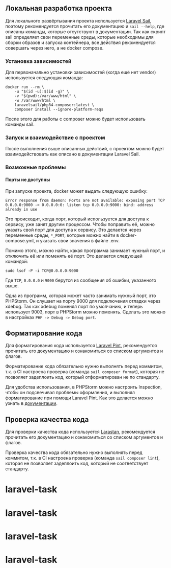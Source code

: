 ## Локальная разработка проекта

Для локального развёртывания проекта используется
[Laravel Sail](https://laravel.com/docs/10.x/sail), поэтому рекомендуется
прочитать его документацию и `sail --help`, где описаны команды, которые
отсутствуют в документации. Так как скрипт sail определяет свои переменные
среды, которые необходимы для сборки образов и запуска контейнера, все
действия рекомендуется совершать через него, а не docker compose.

### Установка зависимостей

Для первоначально установки зависимостей (когда ещё нет vendor) используется
следующая команда:

```shell
docker run --rm \
    -u "$(id -u):$(id -g)" \
    -v "$(pwd):/var/www/html" \
    -w /var/www/html \
    laravelsail/php84-composer:latest \
    composer install --ignore-platform-reqs
```

После этого для работы с composer можно будет использовать команды sail.

### Запуск и взаимодействие с проектом

После выполнения выше описанных действий, с проектом можно будет
взаимодействовать как описано в документации Laravel Sail.

### Возможные проблемы

#### Порты не доступны

При запуске проекта, docker может выдать следующую ошибку:

```shell
Error response from daemon: Ports are not available: exposing port TCP 0.0.0.0:9000 -> 0.0.0.0:0: listen tcp 0.0.0.0:9000: bind: address already in use
```

Это происходит, когда порт, который используется для доступа к сервису, уже
занят другим процессом. Чтобы поправить её, можно указать свой порт для доступа
к сервису. Это делается через переменные среды, `*_PORT`, которые можно
найти в docker-compose.yml, и указать свои значения в файле .env.

Помимо этого, можно найти, какая программа занимает нужный порт, и отключить
её или поменять её порт. Это делается следующей командой:

```shell
sudo lsof -P -i TCP@0.0.0.0:9000
```

Где `TCP`, `0.0.0.0` и `9000` берутся из сообщения об ошибки, указанного выше.

Одна из программ, которая может часто занимать нужный порт, это PHPStorm.
Он слушает на порту 9000 для подключения отладки через xdebug. Так как
xdebug поменял порт по умолчанию, и теперь использует 9003, порт в PHPStorm
можно поменять. Сделать это можно в настройках `PHP -> Debug -> Debug port`.

## Форматирование кода

Для форматирования кода используется
[Laravel Pint](https://laravel.com/docs/11.x/pint), рекомендуется прочитать его
документацию и ознакомиться со списком аргументов и флагов.

Форматирование кода обязательно нужно выполнять перед коммитом, т.к. в CI
настроена проверка (команда `sail composer format`), которая не
позволяет задеплоить код, который отформатирован не по стандарту.

Для удобства использования, в PHPStorm можно настроить Inspection,
чтобы он подсвечивал проблемы оформления, и выполнял форматирование при
помощи Laravel Pint. Как это делается можно узнать в
[документации](https://www.jetbrains.com/help/phpstorm/using-laravel-pint.html).

## Проверка качества кода

Для проверки качества кода используется
[Larastan](https://github.com/larastan/larastan), рекомендуется прочитать его
документацию и ознакомиться со списком аргументов и флагов.

Проверка качества кода обязательно нужно выполнять перед коммитом, т.к. в CI
настроена проверка (команда `sail composer lint`), которая не
позволяет задеплоить код, который не соответствует стандарту.
# laravel-task
# laravel-task
# laravel-task
# laravel-task
